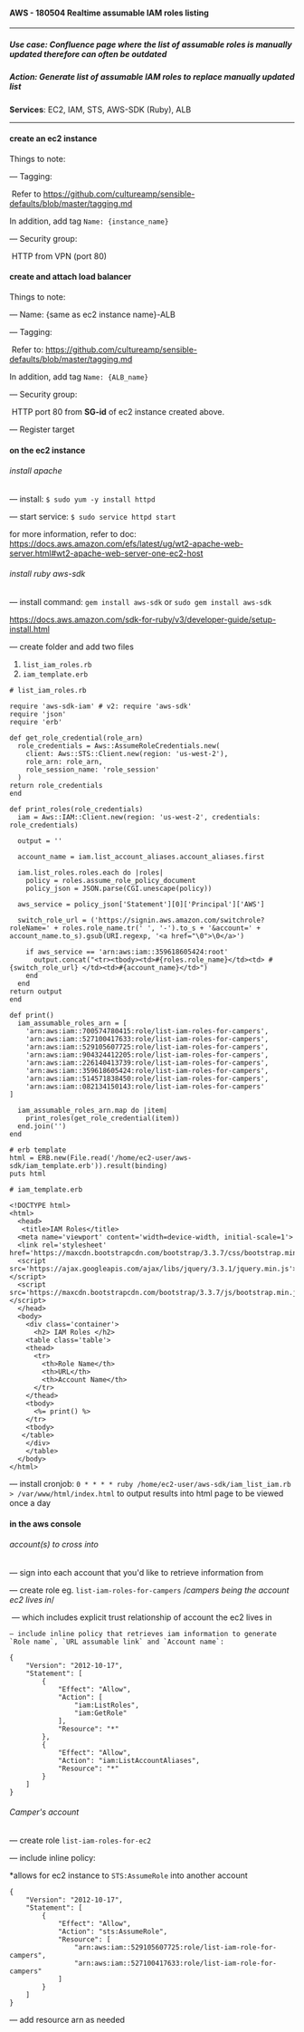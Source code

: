 

#### AWS - 180504 Realtime assumable IAM roles listing

------

##### Use case: Confluence page where the list of assumable roles is manually updated therefore can often be outdated

##### Action: Generate list of assumable IAM roles  to replace manually updated list

**Services**: EC2, IAM, STS, AWS-SDK (Ruby), ALB

------

#### create an ec2 instance

Things to note: 

— Tagging: 

​      Refer to https://github.com/cultureamp/sensible-defaults/blob/master/tagging.md

In addition, add tag `Name: {instance_name}`

— Security group: 

​      HTTP from VPN (port 80)

#### create and attach load balancer

Things to note: 

— Name: {same as ec2 instance name}-ALB

— Tagging:

​	Refer to: https://github.com/cultureamp/sensible-defaults/blob/master/tagging.md

In addition, add tag `Name: {ALB_name}`

— Security group: 

​      HTTP port 80 from **SG-id** of ec2 instance created above.

— Register target

#### on the ec2 instance

###### install apache

— install: `$ sudo yum -y install httpd`

— start service: `$ sudo service httpd start`

  for more information, refer to doc: https://docs.aws.amazon.com/efs/latest/ug/wt2-apache-web-server.html#wt2-apache-web-server-one-ec2-host

###### install ruby aws-sdk

— install command: `gem install aws-sdk` or `sudo gem install aws-sdk`

  https://docs.aws.amazon.com/sdk-for-ruby/v3/developer-guide/setup-install.html

— create folder and add two files 

1.   `list_iam_roles.rb`
2.   `iam_template.erb`

```
# list_iam_roles.rb

require 'aws-sdk-iam' # v2: require 'aws-sdk'
require 'json'
require 'erb'

def get_role_credential(role_arn)
  role_credentials = Aws::AssumeRoleCredentials.new(
    client: Aws::STS::Client.new(region: 'us-west-2'),
    role_arn: role_arn,
    role_session_name: 'role_session'
  )
return role_credentials
end

def print_roles(role_credentials)
  iam = Aws::IAM::Client.new(region: 'us-west-2', credentials: role_credentials)

  output = ''

  account_name = iam.list_account_aliases.account_aliases.first

  iam.list_roles.roles.each do |roles|
    policy = roles.assume_role_policy_document
    policy_json = JSON.parse(CGI.unescape(policy))

  aws_service = policy_json['Statement'][0]['Principal']['AWS']

  switch_role_url = ('https://signin.aws.amazon.com/switchrole?roleName=' + roles.role_name.tr(' ', '-').to_s + '&account=' + account_name.to_s).gsub(URI.regexp, '<a href="\0">\0</a>')

    if aws_service == 'arn:aws:iam::359618605424:root'
      output.concat("<tr><tbody><td>#{roles.role_name}</td><td> #{switch_role_url} </td><td>#{account_name}</td>")
    end
  end
return output
end

def print()
  iam_assumable_roles_arn = [
    'arn:aws:iam::700574780415:role/list-iam-roles-for-campers',
    'arn:aws:iam::527100417633:role/list-iam-roles-for-campers',
    'arn:aws:iam::529105607725:role/list-iam-roles-for-campers',
    'arn:aws:iam::904324412205:role/list-iam-roles-for-campers',
    'arn:aws:iam::226140413739:role/list-iam-roles-for-campers',
    'arn:aws:iam::359618605424:role/list-iam-roles-for-campers',
    'arn:aws:iam::514571838450:role/list-iam-roles-for-campers',
    'arn:aws:iam::082134150143:role/list-iam-roles-for-campers'
]

  iam_assumable_roles_arn.map do |item|
    print_roles(get_role_credential(item))
  end.join('')
end

# erb template
html = ERB.new(File.read('/home/ec2-user/aws-sdk/iam_template.erb')).result(binding)
puts html
```

```
# iam_template.erb

<!DOCTYPE html>
<html>
  <head>
   <title>IAM Roles</title>
  <meta name='viewport' content='width=device-width, initial-scale=1'>
  <link rel='stylesheet' href='https://maxcdn.bootstrapcdn.com/bootstrap/3.3.7/css/bootstrap.min.css'>
  <script src='https://ajax.googleapis.com/ajax/libs/jquery/3.3.1/jquery.min.js'></script>
  <script src='https://maxcdn.bootstrapcdn.com/bootstrap/3.3.7/js/bootstrap.min.js'></script>
  </head>
  <body>
    <div class='container'>
      <h2> IAM Roles </h2>
    <table class='table'>
    <thead>
      <tr>
        <th>Role Name</th>
        <th>URL</th>
        <th>Account Name</th>
      </tr>
    </thead>
    <tbody>
      <%= print() %>
    </tr>
    <tbody>
   </table>
    </div>
    </table>
  </body>
</html>
```

— install cronjob: `0 * * * * ruby /home/ec2-user/aws-sdk/iam_list_iam.rb > /var/www/html/index.html` to output results into html page to be viewed once a day

#### in the aws console

###### account(s) to cross into

— sign into each account that you'd like to retrieve information from

— create role eg. `list-iam-roles-for-campers` /*campers being the account ec2 lives in*/

​	— which includes explicit trust relationship of account the ec2 lives in

 	— include inline policy that retrieves iam information to generate `Role name`, `URL assumable link` and `Account name`:

```
{
    "Version": "2012-10-17",
    "Statement": [
        {
            "Effect": "Allow",
            "Action": [
                "iam:ListRoles",
                "iam:GetRole"
            ],
            "Resource": "*"
        },
        {
            "Effect": "Allow",
            "Action": "iam:ListAccountAliases",
            "Resource": "*"
        }
    ]
}
```

###### Camper's account

— create role `list-iam-roles-for-ec2`

— include inline policy: 

*allows for ec2 instance to `STS:AssumeRole` into another account

```
{
	"Version": "2012-10-17",
    "Statement": [
        {
            "Effect": "Allow",
            "Action": "sts:AssumeRole",
            "Resource": [
            	"arn:aws:iam::529105607725:role/list-iam-role-for-campers",
            	"arn:aws:iam::527100417633:role/list-iam-role-for-campers"
            ]
        }
    ]
}
```

 — add resource arn as needed

